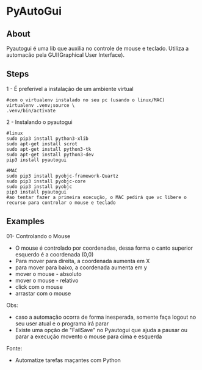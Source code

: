 # PyAutoGui

## About
Pyautogui é uma lib que auxilia no controle de mouse e teclado.
Utiliza a automacão pela GUI(Graphical User Interface).

## Steps

1 - É preferível a instalação de um ambiente virtual
```
#com o virtualenv instalado no seu pc (usando o linux/MAC)
virtualenv .venv;source \
.venv/bin/activate
```
2 - Instalando o pyautogui
```
#linux
sudo pip3 install python3-xlib
sudo apt-get install scrot
sudo apt-get install python3-tk
sudo apt-get install python3-dev
pip3 install pyautogui

#MAC
sudo pip3 install pyobjc-framework-Quartz
sudo pip3 install pyobjc-core
sudo pip3 install pyobjc
pip3 install pyautogui
#ao tentar fazer a primeira execução, o MAC pedirá que vc libere o recurso para controlar o mouse e teclado
```

## Examples
01- Controlando o Mouse
- O mouse é controlado por coordenadas, dessa forma o canto superior esquerdo é a coordenada (0,0)
- Para mover para direita, a coordenada aumenta em X
- para mover para baixo, a coordenada aumenta em y
- mover o mouse - absoluto
- mover o mouse - relativo
- click com o mouse
- arrastar com o mouse

Obs:
- caso a automação ocorra de forma inesperada, somente faça logout no seu user atual e o programa irá parar
- Existe uma opção de "FailSave" no Pyautogui que ajuda a pausar ou parar a execução movento o mouse para cima e esquerda

Fonte:
- Automatize tarefas maçantes com Python
